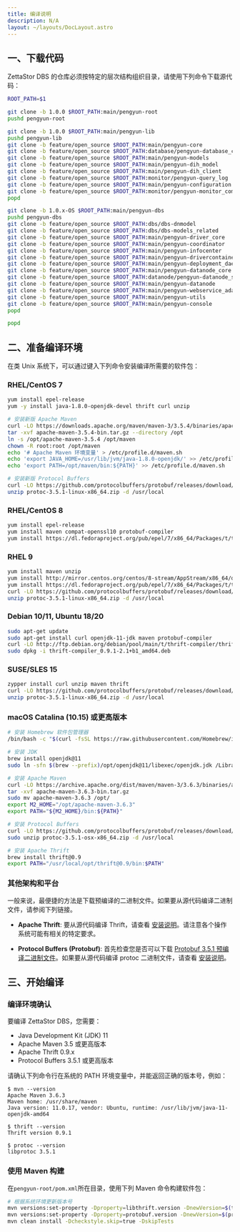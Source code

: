 ```yaml
---
title: 编译说明
description: N/A
layout: ~/layouts/DocLayout.astro
---
```


## 一、下载代码
ZettaStor DBS 的仓库必须按特定的层次结构组织目录，请使用下列命令下载源代码：
```bash
ROOT_PATH=$1

git clone -b 1.0.0 $ROOT_PATH:main/pengyun-root
pushd pengyun-root

git clone -b 1.0.0 $ROOT_PATH:main/pengyun-lib
pushd pengyun-lib
git clone -b feature/open_source $ROOT_PATH:main/pengyun-core
git clone -b feature/open_source $ROOT_PATH:database/pengyun-database_core
git clone -b feature/open_source $ROOT_PATH:main/pengyun-models
git clone -b feature/open_source $ROOT_PATH:main/pengyun-dih_model
git clone -b feature/open_source $ROOT_PATH:main/pengyun-dih_client
git clone -b feature/open_source $ROOT_PATH:monitor/pengyun-query_log
git clone -b feature/open_source $ROOT_PATH:main/pengyun-configuration
git clone -b feature/open_source $ROOT_PATH:monitor/pengyun-monitor_common
popd

git clone -b 1.0.x-OS $ROOT_PATH:main/pengyun-dbs
pushd pengyun-dbs
git clone -b feature/open_source $ROOT_PATH:dbs/dbs-dnmodel
git clone -b feature/open_source $ROOT_PATH:dbs/dbs-models_related
git clone -b feature/open_source $ROOT_PATH:main/pengyun-driver_core
git clone -b feature/open_source $ROOT_PATH:main/pengyun-coordinator
git clone -b feature/open_source $ROOT_PATH:main/pengyun-infocenter
git clone -b feature/open_source $ROOT_PATH:main/pengyun-drivercontainer
git clone -b feature/open_source $ROOT_PATH:main/pengyun-deployment_daemon
git clone -b feature/open_source $ROOT_PATH:main/pengyun-datanode_core
git clone -b feature/open_source $ROOT_PATH:datanode/pengyun-datanode_service
git clone -b feature/open_source $ROOT_PATH:main/pengyun-datanode
git clone -b feature/open_source $ROOT_PATH:main/pengyun-webservice_adapter
git clone -b feature/open_source $ROOT_PATH:main/pengyun-utils
git clone -b feature/open_source $ROOT_PATH:main/pengyun-console
popd

popd
```

## 二、准备编译环境

在类 Unix 系统下，可以通过键入下列命令安装编译所需要的软件包：

### RHEL/CentOS 7
```bash
yum install epel-release
yum -y install java-1.8.0-openjdk-devel thrift curl unzip

# 安装新版 Apache Maven
curl -LO https://downloads.apache.org/maven/maven-3/3.5.4/binaries/apache-maven-3.5.4-bin.tar.gz
tar -xvf apache-maven-3.5.4-bin.tar.gz --directory /opt
ln -s /opt/apache-maven-3.5.4 /opt/maven
chown -R root:root /opt/maven
echo '# Apache Maven 环境变量' > /etc/profile.d/maven.sh
echo 'export JAVA_HOME=/usr/lib/jvm/java-1.8.0-openjdk/' >> /etc/profile.d/maven.sh
echo 'export PATH=/opt/maven/bin:${PATH}' >> /etc/profile.d/maven.sh

# 安装新版 Protocol Buffers
curl -LO https://github.com/protocolbuffers/protobuf/releases/download/v3.5.1/protoc-3.5.1-linux-x86_64.zip
unzip protoc-3.5.1-linux-x86_64.zip -d /usr/local
```

### RHEL/CentOS 8
```bash
yum install epel-release
yum install maven compat-openssl10 protobuf-compiler
yum install https://dl.fedoraproject.org/pub/epel/7/x86_64/Packages/t/thrift-0.9.1-15.el7.x86_64.rpm
```

### RHEL 9
```bash
yum install maven unzip
yum install http://mirror.centos.org/centos/8-stream/AppStream/x86_64/os/Packages/compat-openssl10-1.0.2o-3.el8.x86_64.rpm
yum install https://dl.fedoraproject.org/pub/epel/7/x86_64/Packages/t/thrift-0.9.1-15.el7.x86_64.rpm
curl -LO https://github.com/protocolbuffers/protobuf/releases/download/v3.5.1/protoc-3.5.1-linux-x86_64.zip
unzip protoc-3.5.1-linux-x86_64.zip -d /usr/local
```

### Debian 10/11, Ubuntu 18/20
```bash
sudo apt-get update
sudo apt-get install curl openjdk-11-jdk maven protobuf-compiler
curl -LO http://ftp.debian.org/debian/pool/main/t/thrift-compiler/thrift-compiler_0.9.1-2.1+b1_amd64.deb
sudo dpkg -i thrift-compiler_0.9.1-2.1+b1_amd64.deb
```

### SUSE/SLES 15
```bash
zypper install curl unzip maven thrift
curl -LO https://github.com/protocolbuffers/protobuf/releases/download/v3.5.1/protoc-3.5.1-linux-x86_64.zip
unzip protoc-3.5.1-linux-x86_64.zip -d /usr/local
```

### macOS Catalina (10.15) 或更高版本
```zsh
# 安装 Homebrew 软件包管理器
/bin/bash -c "$(curl -fsSL https://raw.githubusercontent.com/Homebrew/install/HEAD/install.sh)"

# 安装 JDK
brew install openjdk@11
sudo ln -sfn $(brew --prefix)/opt/openjdk@11/libexec/openjdk.jdk /Library/Java/JavaVirtualMachines/openjdk-11.jdk

# 安装 Apache Maven
curl -LO https://archive.apache.org/dist/maven/maven-3/3.6.3/binaries/apache-maven-3.6.3-bin.tar.gz
tar -xvf apache-maven-3.6.3-bin.tar.gz
sudo mv apache-maven-3.6.3 /opt/
export M2_HOME="/opt/apache-maven-3.6.3"
export PATH="${M2_HOME}/bin:${PATH}"

# 安装 Protocol Buffers
curl -LO https://github.com/protocolbuffers/protobuf/releases/download/v3.5.1/protoc-3.5.1-osx-x86_64.zip
sudo unzip protoc-3.5.1-osx-x86_64.zip -d /usr/local

# 安装 Apache Thrift
brew install thrift@0.9
export PATH="/usr/local/opt/thrift@0.9/bin:$PATH"
```

### 其他架构和平台

一般来说，最便捷的方法是下载预编译的二进制文件。如果要从源代码编译二进制文件，请参阅下列链接。

- __Apache Thrift__: 要从源代码编译 Thrift，请查看 [安装说明](https://thrift.apache.org/docs/install/)。请注意各个操作系统可能有相关的特定要求。

- __Protocol Buffers (Protobuf)__: 首先检查您是否可以下载 [Protobuf 3.5.1 预编译二进制文件](https://github.com/protocolbuffers/protobuf/releases/tag/v3.5.1)。如果要从源代码编译 protoc 二进制文件，请查看 [安装说明](https://github.com/protocolbuffers/protobuf/blob/main/src/README.md)。

## 三、开始编译

### 编译环境确认
要编译 ZettaStor DBS，您需要：
- Java Development Kit (JDK) 11
- Apache Maven 3.5 或更高版本
- Apache Thrift 0.9.x
- Protocol Buffers 3.5.1 或更高版本

请确认下列命令行在系统的 PATH 环境变量中，并能返回正确的版本号，例如：
```
$ mvn --version
Apache Maven 3.6.3
Maven home: /usr/share/maven
Java version: 11.0.17, vendor: Ubuntu, runtime: /usr/lib/jvm/java-11-openjdk-amd64

$ thrift --version
Thrift version 0.9.1

$ protoc --version
libprotoc 3.5.1
```

### 使用 Maven 构建

在`pengyun-root/pom.xml`所在目录，使用下列 Maven 命令构建软件包：
```bash
# 根据系统环境更新版本号
mvn versions:set-property -Dproperty=libthrift.version -DnewVersion=$(thrift --version | awk '{print $3}')
mvn versions:set-property -Dproperty=protobuf.version -DnewVersion=$(protoc --version | awk '{print $2}')
mvn clean install -Dcheckstyle.skip=true -DskipTests
```